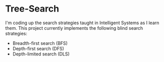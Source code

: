 # Tree-Search
I'm coding up the search strategies taught in Intelligent Systems as I learn them. This project currently implements the following blind search strategies:
- Breadth-first search (BFS)
- Depth-first search (DFS)
- Depth-limited search (DLS)
